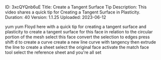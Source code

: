 ID: 3xcQYQnb6uE
Title: Create a Tangent Surface Tip
Description: This video shares a quick tip for Creating a Tangent Surface in Plasticity.
Duration: 40
Version: 1.1.25
Uploaded: 2023-06-12

yum yum Floyd here with a quick tip for
creating a tangent surface and
plasticity to create a tangent surface
for this face in relation to the
circular portion of the mesh select this
face convert the selection to edges
press shift d to create a curve create a
new line curve with tangency
then extrude the line to create a sheet
select the original face activate the
match face tool select the reference
sheet and you're all set

